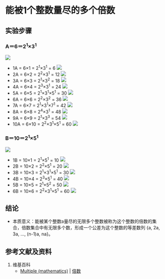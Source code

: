 # 能被1个整数量尽的多个倍数

## 实验步骤

### A＝6＝2<sup>1</sup>×3<sup>1</sup>
![](/images/数论/基本数和合成数/能被1个整数量尽的多个倍数/1a1.jpg)

- 1A = 6×1 = 2<sup>1</sup>×3<sup>1</sup> = 6 
![](/images/数论/基本数和合成数/能被1个整数量尽的多个倍数/2a1.jpg)
- 2A = 6×2 = 2<sup>2</sup>×3<sup>1</sup>  = 12 
![](/images/数论/基本数和合成数/能被1个整数量尽的多个倍数/2a2.jpg)
- 3A = 6×3 = 2<sup>1</sup>×3<sup>2</sup>  = 18 
![](/images/数论/基本数和合成数/能被1个整数量尽的多个倍数/2a3.jpg)
- 4A = 6×4 = 2<sup>3</sup>×3<sup>1</sup>  =  24 
![](/images/数论/基本数和合成数/能被1个整数量尽的多个倍数/2a4.jpg)
- 5A = 6×5 = 2<sup>1</sup>×3<sup>1</sup>×5<sup>1</sup>  =  30
![](/images/数论/基本数和合成数/能被1个整数量尽的多个倍数/2a5.jpg)
- 6A = 6×6 = 2<sup>2</sup>×3<sup>2</sup>  =  36 
![](/images/数论/基本数和合成数/能被1个整数量尽的多个倍数/2a6.jpg)
- 7A = 6×7 = 2<sup>1</sup>×3<sup>1</sup>×7<sup>1</sup>  =  42 
![](/images/数论/基本数和合成数/能被1个整数量尽的多个倍数/2a7.jpg)
- 8A = 6×8 = 2<sup>4</sup>×3<sup>1</sup>  =  48 
![](/images/数论/基本数和合成数/能被1个整数量尽的多个倍数/2a8.jpg)
- 9A = 6×9 = 2<sup>1</sup>×3<sup>3</sup>  =  54 
![](/images/数论/基本数和合成数/能被1个整数量尽的多个倍数/2a9.jpg)
- 10A = 6×10 = 2<sup>2</sup>×3<sup>1</sup>×5<sup>1</sup>  =  60 
![](/images/数论/基本数和合成数/能被1个整数量尽的多个倍数/2a10.jpg)

### B＝10＝2<sup>1</sup>×5<sup>1</sup>
![](/images/数论/基本数和合成数/能被1个整数量尽的多个倍数/3a1.jpg)

- 1B = 10×1 = 2<sup>1</sup>×5<sup>1</sup> = 10
![](/images/数论/基本数和合成数/能被1个整数量尽的多个倍数/4a1.jpg)
- 2B = 10×2 = 2<sup>2</sup>×5<sup>1</sup> = 20 
![](/images/数论/基本数和合成数/能被1个整数量尽的多个倍数/4a2.jpg)
- 3B = 10×3 = 2<sup>1</sup>×3<sup>1</sup>×5<sup>1</sup> = 30 
![](/images/数论/基本数和合成数/能被1个整数量尽的多个倍数/4a3.jpg)
- 4B = 10×4 = 2<sup>3</sup>×5<sup>1</sup> = 40 
![](/images/数论/基本数和合成数/能被1个整数量尽的多个倍数/4a4.jpg)
- 5B = 10×5 = 2<sup>1</sup>×5<sup>2</sup> = 50 
![](/images/数论/基本数和合成数/能被1个整数量尽的多个倍数/4a5.jpg)
- 6B = 10×6 = 2<sup>2</sup>×3<sup>1</sup>×5<sup>1</sup> = 60 
![](/images/数论/基本数和合成数/能被1个整数量尽的多个倍数/4a6.jpg) 

## 结论

- 本质意义：能被某个整数a量尽的无限多个整数被称为这个整数的倍数的集合，倍数集合中有无限多个数，形成一个公差为这个整数的等差数列 {a, 2a, 3a, ..., (n-1)a, na}。 

## 参考文献及资料

1. 维基百科
	- [Multiple (mathematics)](https://en.wikipedia.org/wiki/Multiple_(mathematics)) | [倍数](https://zh.wikipedia.org/wiki/倍数) 





